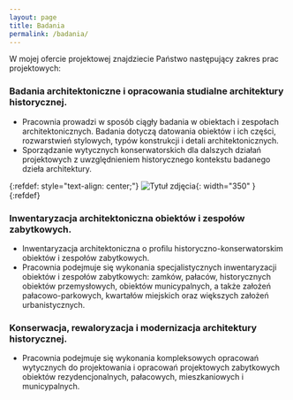 ```yaml
---
layout: page
title: Badania
permalink: /badania/
---
```


W mojej ofercie projektowej znajdziecie Państwo następujący zakres prac projektowych:

### Badania architektoniczne i opracowania studialne architektury historycznej.

- Pracownia prowadzi w sposób ciągły badania w obiektach i zespołach architektonicznych. Badania dotyczą datowania obiektów i ich części, rozwarstwień stylowych, typów konstrukcji i detali architektonicznych.
- Sporządzanie wytycznych konserwatorskich dla dalszych działań projektowych z uwzględnieniem historycznego kontekstu badanego dzieła architektury.

{:refdef: style="text-align: center;"}
![Tytuł zdjęcia](/assets/zabytek.jpg){: width="350" }
{:refdef}

### Inwentaryzacja architektoniczna obiektów i zespołów zabytkowych.

- Inwentaryzacja architektoniczna o profilu historyczno-konserwatorskim obiektów i zespołów zabytkowych.
- Pracownia podejmuje się wykonania specjalistycznych inwentaryzacji obiektów i zespołów zabytkowych: zamków, pałaców, historycznych obiektów przemysłowych, obiektów municypalnych, a także założeń pałacowo-parkowych, kwartałów miejskich oraz większych założeń urbanistycznych.

### Konserwacja, rewaloryzacja i modernizacja architektury historycznej.
- Pracownia podejmuje się wykonania kompleksowych opracowań wytycznych do projektowania i opracowań projektowych zabytkowych obiektów rezydencjonalnych, pałacowych, mieszkaniowych i municypalnych.
